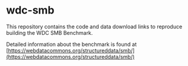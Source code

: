 # wdc-smb
This repository contains the code and data download links to reproduce building the WDC SMB Benchmark.

Detailed information about the benchmark is found at [https://webdatacommons.org/structureddata/smb/](https://webdatacommons.org/structureddata/smb/)
